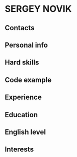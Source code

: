 # SERGEY NOVIK
## Contacts
## Personal info
## Hard skills
## Code example
## Experience
## Education
## English level
## Interests